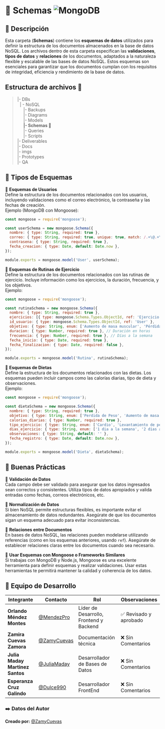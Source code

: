 # 📁 Schemas ![MongoDB](https://img.shields.io/badge/MongoDB-%234ea94b.svg?style=for-the-badge&logo=mongodb&logoColor=white)

## 📌 Descripción  
Esta carpeta (**Schemas**) contiene los **esquemas de datos** utilizados para definir la estructura de los documentos almacenados en la base de datos NoSQL. Los archivos dentro de esta carpeta especifican las **validaciones**, **tipos de datos** y **relaciones** de los documentos, adaptados a la naturaleza flexible y escalable de las bases de datos NoSQL. Estos esquemas son esenciales para garantizar que los documentos cumplan con los requisitos de integridad, eficiencia y rendimiento de la base de datos.

## Estructura de archivos 📂

>|- DBs<br>
>&nbsp;&nbsp;| - NoSQL<br>
>&nbsp;&nbsp; &nbsp;&nbsp;|- Backups<br>
>&nbsp;&nbsp; &nbsp;&nbsp;|- Diagrams<br>
>&nbsp;&nbsp; &nbsp;&nbsp;|- Models<br>
>&nbsp;&nbsp; &nbsp;&nbsp;**|- Schemas 📂**<br>
>&nbsp;&nbsp; &nbsp;&nbsp;|- Queries<br>
>&nbsp;&nbsp; &nbsp;&nbsp;|- Scripts<br>
>|- Deliverables<br>
>|- Docs<br>
>|- imgs<br>
>|- Prototypes<br>
>|- QA<br>

## 📌 Tipos de Esquemas  
🔹 **Esquemas de Usuarios**  
Define la estructura de los documentos relacionados con los usuarios, incluyendo validaciones como el correo electrónico, la contraseña y las fechas de creación.  
Ejemplo (MongoDB con Mongoose):  
```javascript
const mongoose = require('mongoose');

const userSchema = new mongoose.Schema({
  nombre: { type: String, required: true },
  correo: { type: String, required: true, unique: true, match: /.+\@.+\..+/ },
  contrasena: { type: String, required: true },
  fecha_creacion: { type: Date, default: Date.now },
});

module.exports = mongoose.model('User', userSchema);
```

🔹 **Esquemas de Rutinas de Ejercicio**  
Define la estructura de los documentos relacionados con las rutinas de ejercicio. Incluye información como los ejercicios, la duración, frecuencia, y los objetivos.  
Ejemplo:  
```javascript
const mongoose = require('mongoose');

const rutinaSchema = new mongoose.Schema({
  nombre: { type: String, required: true },
  ejercicios: [{ type: mongoose.Schema.Types.ObjectId, ref: 'Ejercicio' }],
  id_usuario: { type: mongoose.Schema.Types.ObjectId, ref: 'User' },
  objetivo: { type: String, enum: ['Aumento de masa muscular', 'Pérdida de peso', 'Mantenimiento'], required: true },
  duracion: { type: Number, required: true }, // Duración en horas
  frecuencia: { type: Number, required: true }, // Días a la semana
  fecha_inicio: { type: Date, required: true },
  fecha_finalizacion: { type: Date, required: false },
});

module.exports = mongoose.model('Rutina', rutinaSchema);
```

🔹 **Esquemas de Dietas**  
Define la estructura de los documentos relacionados con las dietas. Los esquemas pueden incluir campos como las calorías diarias, tipo de dieta y observaciones.  
Ejemplo:  
```javascript
const mongoose = require('mongoose');

const dietaSchema = new mongoose.Schema({
  nombre: { type: String, required: true },
  objetivo: { type: String, enum: ['Perdida de Peso', 'Aumento de masa muscular', 'Mantenimiento'], required: true },
  calorias_diarias: { type: Number, required: true },
  tipo_ejercicio: { type: String, enum: ['Cardio', 'Levantamiento de pesas', 'Ejercicios Técnicos'], required: true },
  dias_ejercicio: { type: String, enum: ['1 dia a la semana', '2 dias a la semana', '3 dias a la semana', '4 dias a la semana', '5 dias a la semana'], required: true },
  observaciones: { type: String, default: '' },
  fecha_registro: { type: Date, default: Date.now },
});

module.exports = mongoose.model('Dieta', dietaSchema);
```

## 📌 Buenas Prácticas  
🔹 **Validación de Datos**  
Cada campo debe ser validado para asegurar que los datos ingresados sean correctos y consistentes. Utiliza tipos de datos apropiados y valida entradas como fechas, correos electrónicos, etc.

🔹 **Normalización de Datos**  
Si bien NoSQL permite estructuras flexibles, es importante evitar el almacenamiento de datos redundantes. Asegúrate de que los documentos sigan un esquema adecuado para evitar inconsistencias.

🔹 **Relaciones entre Documentos**  
En bases de datos NoSQL, las relaciones pueden modelarse utilizando referencias (como en los esquemas anteriores, usando `ref`). Asegúrate de establecer relaciones claras entre los documentos cuando sea necesario.

🔹 **Usar Esquemas con Mongoose o Frameworks Similares**  
Si trabajas con MongoDB y Node.js, Mongoose es una excelente herramienta para definir esquemas y realizar validaciones. Usar estas herramientas te permitirá mantener la calidad y coherencia de los datos.

## 👥 Equipo de Desarrollo  

| Integrante | Contacto | Rol | Observaciones |
|------------|----------|----------------------------|------------------|
| **Orlando Méndez Montes** | [@MendezPro](https://github.com/MendezPro) | Líder de Desarrollo, Frontend y Backend | ✅ Revisado y aprobado |
| **Zamira Cuevas Zamora** | [@ZamyCuevas](https://github.com/ZamyCuevas) | Documentación técnica | ❌ Sin Comentarios |
| **Julia Maday Martinez Santos** | [@JuliaMaday](https://github.com/JuliaMaday) | Desarrollador de Bases de Datos | ❌ Sin Comentarios |
| **Esperanza Cruz Galindo** | [@Dulce990](https://github.com/Dulce990) | Desarrollador FrontEnd | ❌ Sin Comentarios |

### ✒️ **Datos del Autor** 

**Creado por:** [@ZamyCuevas](https://github.com/ZamyCuevas)  
